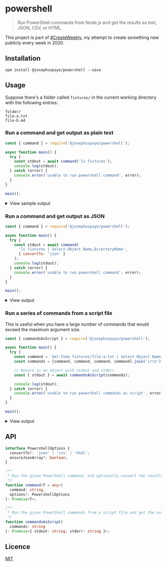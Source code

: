# powershell

> Run PowerShell commands from Node.js and get the results as text, JSON, CSV, or HTML.

This project is part of [#CreateWeekly](https://twitter.com/JosephusPaye/status/1214853295023411200), my attempt to create something new publicly every week in 2020.

## Installation

```
npm install @josephuspaye/powershell --save
```

## Usage

Suppose there's a folder called `fixtures/` in the current working directory with the following entries:

```
folder/
file-a.txt
file-b.md
```

### Run a command and get output as plain text

```js
const { command } = require('@josephuspaye/powershell');

async function main() {
  try {
    const stdout = await command('ls fixtures');
    console.log(stdout);
  } catch (error) {
    console.error('unable to run powershell command', error);
  }
}

main();
```

<details>
<summary>View sample output</summary>

```
Directory: C:\code\JosephusPaye\powershell\tests\fixtures


Mode                 LastWriteTime         Length Name
----                 -------------         ------ ----
d-----        10/12/2020   8:15 PM                folder
-a----        10/12/2020   8:15 PM              7 file-a.txt
-a----        10/12/2020   8:15 PM              9 file-b.md

```

</details>

### Run a command and get output as JSON

```js
const { command } = require('@josephuspaye/powershell');

async function main() {
  try {
    const stdout = await command(
      'ls fixtures | Select-Object Name,DirectoryName',
      { convertTo: 'json' }
    );
    console.log(stdout);
  } catch (error) {
    console.error('unable to run powershell command', error);
  }
}

main();
```

<details>
<summary>View output</summary>

```js
[
  { Name: 'folder', DirectoryName: null },
  {
    Name: 'file-a.txt',
    DirectoryName: 'C:\\code\\JosephusPaye\\powershell\\tests\\fixtures',
  },
  {
    Name: 'file-b.md',
    DirectoryName: 'C:\\code\\JosephusPaye\\powershell\\tests\\fixtures',
  },
];
```

</details>

### Run a series of commands from a script file

This is useful when you have a large number of commands that would exceed the maximum argument size.

```js
const { commandsAsScript } = require('@josephuspaye/powershell');

async function main() {
  try {
    const command = `Get-Item fixtures/file-a.txt | Select-Object Name,DirectoryName | ConvertTo-Json;`;
    const commands = [command, command, command, command].join('\r\n');

    // Return is an object with stdout and stderr
    const { stdout } = await commandsAsScript(commands);

    console.log(stdout);
  } catch (error) {
    console.error('unable to run powershell commands as script', error);
  }
}

main();
```

<details>
<summary>View output</summary>

```
{
    "Name":  "file-a.txt",
    "DirectoryName":  "C:\\code\\JosephusPaye\\powershell\\tests\\fixtures"
}
{
    "Name":  "file-a.txt",
    "DirectoryName":  "C:\\code\\JosephusPaye\\powershell\\tests\\fixtures"
}
{
    "Name":  "file-a.txt",
    "DirectoryName":  "C:\\code\\JosephusPaye\\powershell\\tests\\fixtures"
}
{
    "Name":  "file-a.txt",
    "DirectoryName":  "C:\\code\\JosephusPaye\\powershell\\tests\\fixtures"
}
```

</details>

## API

```ts
interface PowershellOptions {
  convertTo?: 'json' | 'csv' | 'html';
  ensureJsonArray?: boolean;
}

/**
 * Run the given PowerShell command, and optionally convert the results to JSON, CSV, or HTML.
 */
function command<T = any>(
  command: string,
  options?: PowershellOptions
): Promise<T>;

/**
 * Run the given PowerShell commands from a script file and get the output as a string
 */
function commandsAsScript(
  commands: string
): Promise<{ stdout: string; stderr: string }>;
```

## Licence

[MIT](LICENCE)
